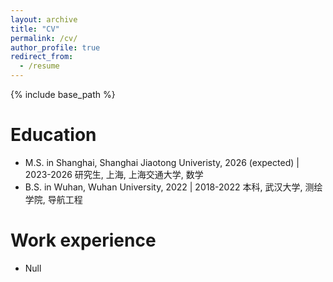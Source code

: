 ```yaml
---
layout: archive
title: "CV"
permalink: /cv/
author_profile: true
redirect_from:
  - /resume
---
```


{% include base_path %}

Education
======
* M.S. in Shanghai, Shanghai Jiaotong Univeristy, 2026 (expected) | 2023-2026 研究生, 上海, 上海交通大学, 数学
* B.S. in Wuhan, Wuhan University, 2022 | 2018-2022 本科, 武汉大学, 测绘学院, 导航工程


Work experience
======
* Null

  



